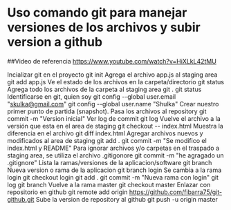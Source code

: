 # Uso comando git para manejar versiones de los archivos y subir version a github
##Video de referencia
https://www.youtube.com/watch?v=HiXLkL42tMU

Incializar git en el proyecto
git init 
Agrega el archivo app.js al staging area
git add app.js
Ve el estado de los archivos en la carpeta/directorio
git status
Agrega todo los archivos de la carpeta al staging area
git .
git status
Identificarse en git, quien soy
git config --global user.email "skulka@gmail.com"
git config --global user.name "Shulka"
Crear nuestro primer punto de partida (snapshot). Pasa los archivos al repository
git commit -m "Version inicial"
Ver log de commit
git log
Vuelve el archivo a la versión que esta en el area de staging
git checkout -- index.html
Muestra la diferencia en el archivo
git diff index.html
Agregar archivos nuevos y modificados al area de staging
git add .
git commit -m "Se modifico el index.html y README"
Para ignorar archivos y/o carpetas en el traspado a staging area, se utiliza el archivo .gitigonore
git commit -m "he agragado un .gitignore"
Lista la ramas/versiones de la aplicacion/software
git branch 
Nueva version o rama de la aplicacion
git branch login
Se cambia a la rama login
git checkout login
git add . 
git commit -m "Nueva rama con login"
git log
git branch
Vuelve a la rama master
git checkout master
Enlazar con repositorio en github
git remote add origin https://github.com/fibarra75/git-github.git
Sube la version de repository al github
git push -u origin master